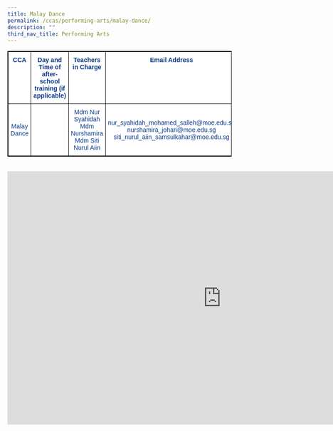 ```yaml
---
title: Malay Dance
permalink: /ccas/performing-arts/malay-dance/
description: ""
third_nav_title: Performing Arts
---
```

<style type="text/css">
.tg  {border-collapse:collapse;border-spacing:0;}
.tg td{border-color:black;border-style:solid;border-width:1px;font-family:Arial, sans-serif;font-size:14px;
  overflow:hidden;padding:10px 5px;word-break:normal;}
.tg th{border-color:black;border-style:solid;border-width:1px;font-family:Arial, sans-serif;font-size:14px;
  font-weight:normal;overflow:hidden;padding:10px 5px;word-break:normal;}
.tg .tg-m9di{background-color:#FFF;color:#0C3989;text-align:center;vertical-align:middle}
.tg .tg-pg9x{background-color:#FFF;color:#0C3989;font-weight:bold;text-align:center;vertical-align:top}
</style>
<table class="tg" style="border: 1px solid black">
<thead>
  <tr>
    <th class="tg-pg9x" style="border: 1px solid black">CCA</th>
    <th class="tg-pg9x" style="border: 1px solid black">Day and Time of after-school training (if applicable)</th>
    <th class="tg-pg9x" style="border: 1px solid black">Teachers in Charge</th>
    <th class="tg-pg9x" style="border: 1px solid black">Email Address</th>
  </tr>
</thead>
<tbody>
  <tr style="border: 1px solid black">
    <td class="tg-m9di" style="border: 1px solid black">Malay Dance</td>
    <td class="tg-m9di" style="border: 1px solid black"></td>
    <td class="tg-m9di" style="border: 1px solid black">Mdm Nur Syahidah<br>Mdm Nurshamira<br>Mdm Siti Nurul Aiin</td>
    <td class="tg-m9di" style="border: 1px solid black">nur_syahidah_mohamed_salleh@moe.edu.sg nurshamira_johari@moe.edu.sg siti_nurul_aiin_samsulkahar@moe.edu.sg</td>
  </tr>
</tbody>
</table><br>


<iframe allowfullscreen="true" height="569" width="960" frameborder="0" src="https://docs.google.com/presentation/d/e/2PACX-1vQlJFj0KH6ChFESJjRS63SW7FeDF8QetYaqtb8xIVl4c4RbvMlxLycf4eOdbNMXDcU4ijHU5MDl5AVg/embed?start=false&amp;loop=false&amp;delayms=3000"></iframe>
